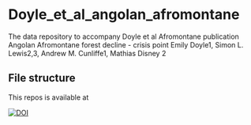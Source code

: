 # Doyle_et_al_angolan_afromontane
The data repository to accompany Doyle et al Afromontane publication
Angolan Afromontane forest decline - crisis point 
Emily Doyle1, Simon L. Lewis2,3, Andrew M. Cunliffe1, Mathias Disney 2


## File structure




This repos is available at 

[![DOI](https://zenodo.org/badge/450039763.svg)](https://zenodo.org/badge/latestdoi/450039763)

